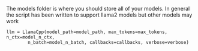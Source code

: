 The models folder is where you should store all of your models.
In general the script has been written to support llama2 models but other models
may work 

```
llm = LlamaCpp(model_path=model_path, max_tokens=max_tokens, n_ctx=model_n_ctx, 
        n_batch=model_n_batch, callbacks=callbacks, verbose=verbose)
```